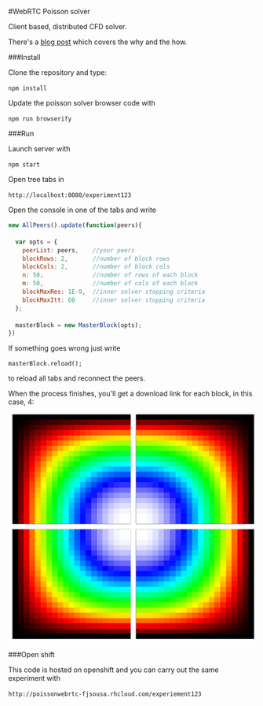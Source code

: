 #WebRTC Poisson solver

Client based, distributed CFD solver. 

There's a [blog post](//fjsousa.github.io/webrtc-part2.html) which covers the why and the how.

###Install

Clone the repository and type:

`npm install`

Update the poisson solver browser code with

`npm run browserify`

###Run

Launch server with 

`npm start`

Open tree tabs in 

`http://localhost:8080/experiment123`

Open the console in one of the tabs and write 

```Javascript
new AllPeers().update(function(peers){

  var opts = {
    peerList: peers,    //your peers
    blockRows: 2,       //number of block rows 
    blockCols: 2,       //number of block cols
    n: 50,              //number of rows of each block 
    m: 50,              //number of cols of each block
    blockMaxRes: 1E-9,  //inner solver stopping criteria 
    blockMaxItt: 60     //inner solver stopping criteria 
  };

  masterBlock = new MasterBlock(opts);
})
```

If something goes wrong just write

```
masterBlock.reload();
```

to reload all tabs and reconnect the peers.

When the process finishes, you'll get a download link for each block, in this case, 4:

![Solution](https://raw.githubusercontent.com/fjsousa/poisson-rtc/master/docs/solution.png "Solution")

###Open shift

This code is hosted on openshift and you can carry out the same experiment with

`
http://poissonwebrtc-fjsousa.rhcloud.com/experiement123
`